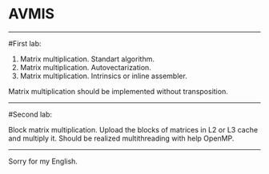 # AVMIS
__________________________________________________________________


#First lab:

1. Matrix multiplication. Standart algorithm.
2. Matrix multiplication. Autovectarization.
3. Matrix multiplication. Intrinsics or inline assembler.

Matrix multiplication should be implemented without transposition.
__________________________________________________________________


#Second lab:

Block matrix multiplication. 
Upload the blocks of matrices in L2 or L3 cache and multiply it.
Should be realized multithreading with help OpenMP.
__________________________________________________________________


Sorry for my English.

